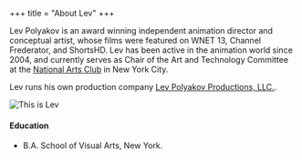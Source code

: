 +++
title = "About Lev"
+++

Lev Polyakov is an award winning independent animation director and conceptual artist, whose films were featured on WNET 13, Channel Frederator, and ShortsHD. Lev has been active in the animation world since 2004, and currently serves as Chair of the Art and Technology Committee at the [National Arts Club][2] in New York City.

Lev runs his own production company [Lev Polyakov Productions, LLC.](http://polyakovproductions.com).

![This is Lev][1]

#### Education

* B.A. School of Visual Arts, New York.

[1]: /img/about.jpg
[2]: http://www.nationalartsclub.org/
